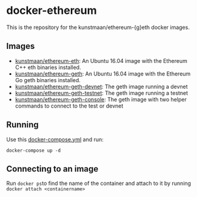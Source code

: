 # docker-ethereum

This is the repository for the kunstmaan/ethereum-{g}eth docker images.

## Images

* [kunstmaan/ethereum-eth](https://hub.docker.com/r/kunstmaan/ethereum-eth/): An Ubuntu 16.04 image with the Ethereum C++ eth binaries installed.
* [kunstmaan/ethereum-geth](https://hub.docker.com/r/kunstmaan/ethereum-geth/): An Ubuntu 16.04 image with the Ethereum Go geth binaries installed.
* [kunstmaan/ethereum-geth-devnet](https://hub.docker.com/r/kunstmaan/ethereum-geth-devnet/): The geth image running a devnet
* [kunstmaan/ethereum-geth-testnet](https://hub.docker.com/r/kunstmaan/ethereum-geth-testnet/): The geth image running a testnet
* [kunstmaan/ethereum-geth-console](https://hub.docker.com/r/kunstmaan/ethereum-geth-console/): The geth image with two helper commands to connect to the test or devnet


## Running

Use this [docker-compose.yml](https://github.com/Kunstmaan/docker-ethereum/blob/master/docker-compose.yml) and run:

```
docker-compose up -d
```

## Connecting to an image

Run `docker ps`to find the name of the container and attach to it by running `docker attach <containername>`

